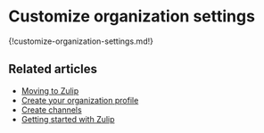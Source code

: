 # Customize organization settings

{!customize-organization-settings.md!}

## Related articles

* [Moving to Zulip](/help/moving-to-zulip)
* [Create your organization profile](/help/create-your-organization-profile)
* [Create channels](/help/create-channels)
* [Getting started with Zulip](/help/getting-started-with-zulip)
